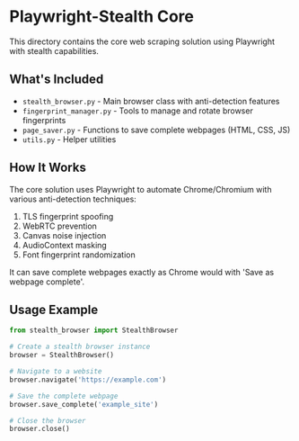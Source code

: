 # Playwright-Stealth Core

This directory contains the core web scraping solution using Playwright with stealth capabilities.

## What's Included

- `stealth_browser.py` - Main browser class with anti-detection features
- `fingerprint_manager.py` - Tools to manage and rotate browser fingerprints
- `page_saver.py` - Functions to save complete webpages (HTML, CSS, JS)
- `utils.py` - Helper utilities

## How It Works

The core solution uses Playwright to automate Chrome/Chromium with various anti-detection techniques:

1. TLS fingerprint spoofing
2. WebRTC prevention
3. Canvas noise injection
4. AudioContext masking
5. Font fingerprint randomization

It can save complete webpages exactly as Chrome would with 'Save as webpage complete'.

## Usage Example

```python
from stealth_browser import StealthBrowser

# Create a stealth browser instance
browser = StealthBrowser()

# Navigate to a website
browser.navigate('https://example.com')

# Save the complete webpage
browser.save_complete('example_site')

# Close the browser
browser.close()
```